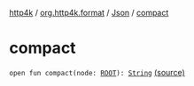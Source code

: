 [http4k](../../index.md) / [org.http4k.format](../index.md) / [Json](index.md) / [compact](./compact.md)

# compact

`open fun compact(node: `[`ROOT`](index.md#ROOT)`): `[`String`](https://kotlinlang.org/api/latest/jvm/stdlib/kotlin/-string/index.html) [(source)](https://github.com/http4k/http4k/blob/master/http4k-core/src/main/kotlin/org/http4k/format/Json.kt#L68)